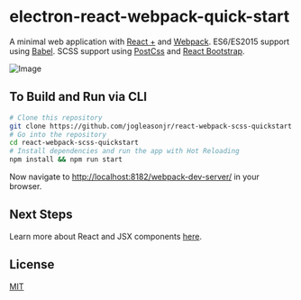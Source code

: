 # electron-react-webpack-quick-start

A minimal web application with [React +](https://facebook.github.io/react/) and [Webpack](https://webpack.github.io/). ES6/ES2015 support using [Babel](https://babeljs.io/). SCSS support using [PostCss](https://github.com/postcss/postcss) and [React Bootstrap](https://react-bootstrap.github.io/).

![Image](https://github.com/jogleasonjr/react-webpack-scss-quickstart/blob/master/screenshots/dev-server.png)

## To Build and Run via CLI

```bash
# Clone this repository
git clone https://github.com/jogleasonjr/react-webpack-scss-quickstart
# Go into the repository
cd react-webpack-scss-quickstart
# Install dependencies and run the app with Hot Reloading
npm install && npm run start
```
Now navigate to [http://localhost:8182/webpack-dev-server/](http://localhost:8182/webpack-dev-server/) in your browser.

## Next Steps

Learn more about React and JSX components [here](https://facebook.github.io/react/docs/getting-started.html).

## License

[MIT](https://tldrlegal.com/license/mit-license)
